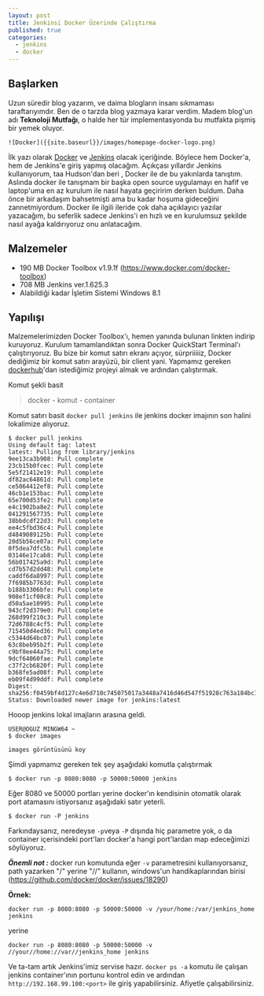 ```yaml
---
layout: post
title: Jenkinsi Docker Üzerinde Çalıştırma
published: true
categories: 
  - jenkins
  - docker
---
```




## Başlarken

Uzun süredir blog yazarım, ve daima blogların insanı sıkmaması taraftarıyımdır. Ben de o tarzda blog yazmaya karar verdim. Madem blog'un adı **Teknoloji Mutfağı**, o halde her tür implementasyonda bu mutfakta pişmiş bir yemek oluyor.

```
![Docker]({{site.baseurl}}/images/homepage-docker-logo.png)

```

İlk yazı olarak [Docker](https://hub.docker.com/) ve [Jenkins](https://jenkins-ci.org/) olacak içeriğinde. Böylece hem Docker'a, hem de Jenkins'e giriş yapmış olacağım. Açıkçası yıllardır Jenkins kullanıyorum, taa Hudson'dan beri , Docker ile de bu yakınlarda tanıştım. Aslında docker ile tanışmam bir başka open source uygulamayı en hafif ve laptop'uma en az kurulum ile nasıl hayata geçiririm derken buldum. Daha önce bir arkadaşım bahsetmişti ama bu kadar hoşuma gideceğini zannetmiyordum. Docker ile ilgili ileride çok daha açıklayıcı yazılar yazacağım, bu seferlik sadece Jenkins'i en hızlı ve en kurulumsuz şekilde nasıl ayağa kaldırıyoruz onu anlatacağım.

## Malzemeler

* 190 MB Docker Toolbox v1.9.1f (https://www.docker.com/docker-toolbox)
* 708 MB Jenkins ver.1.625.3
* Alabildiği kadar İşletim Sistemi Windows 8.1 

## Yapılışı

Malzemelerimizden Docker Toolbox'ı, hemen yanında bulunan linkten indirip kuruyoruz. Kurulum tamamlandıktan sonra Docker QuickStart Terminal'ı çalıştırıyoruz. Bu bize bir komut satırı ekranı açıyor, sürpriiiiiz, Docker dediğimiz bir komut satırı arayüzü, bir client yani. Yapmamız gereken [dockerhub](https://hub.docker.com/)'dan istediğimiz projeyi almak ve ardından çalıştırmak.

Komut şekli basit

> docker - komut - container

Komut satırı basit `docker pull jenkins` ile jenkins docker imajının son halini lokalimize alıyoruz.

```
$ docker pull jenkins
Using default tag: latest
latest: Pulling from library/jenkins
9ee13ca3b908: Pull complete
23cb15b0fcec: Pull complete
5e5f21412e19: Pull complete
df82ac64861d: Pull complete
ce5064412ef8: Pull complete
46cb1e153bac: Pull complete
65e700d53fe2: Pull complete
e4c1902ba8e2: Pull complete
041291567735: Pull complete
38bbdcdf22d3: Pull complete
ee4c5fbd36c4: Pull complete
d4849089125b: Pull complete
20d5b56ce07a: Pull complete
0f5dea7dfc5b: Pull complete
03146e17cab8: Pull complete
56b017425a9d: Pull complete
cd7b57d2dd48: Pull complete
caddf6da8997: Pull complete
7f6985b7763d: Pull complete
b188b3306bfe: Pull complete
908ef1cf00c8: Pull complete
d50a5ae10995: Pull complete
943cf2d379e0: Pull complete
268d99f210c3: Pull complete
72d6788c4cf5: Pull complete
715450d4ed36: Pull complete
c5344d64bc07: Pull complete
63c8beb95b2f: Pull complete
c9bf8ee44a75: Pull complete
9dcf64060fae: Pull complete
c37f2cb6820f: Pull complete
b368fe5ad08f: Pull complete
eb09f4d99ddf: Pull complete
Digest: sha256:f0459bf4d127c4e6d710c745075017a3448a7416d46d547f51928c763a184bc1
Status: Downloaded newer image for jenkins:latest
```

Hooop jenkins lokal imajların arasına geldi.

```
USER@OGUZ MINGW64 ~
$ docker images
```

```
images görüntüsünü koy
```

Şimdi yapmamız gereken tek şey aşağıdaki komutla çalıştırmak

```
$ docker run -p 8080:8080 -p 50000:50000 jenkins
```

Eğer 8080 ve 50000 portları yerine docker'ın kendisinin otomatik olarak port atamasını istiyorsanız aşağıdaki satır yeterli.

```
$ docker run -P jenkins
```

Farkındaysanız, neredeyse `-p`veya `-P` dışında hiç parametre yok, o da container içerisindeki port'ları docker'a hangi port'lardan map edeceğimizi söylüyoruz.

**_Önemli not :_** docker run komutunda eğer `-v` parametresini kullanıyorsanız, path yazarken "/" yerine "//" kullanın, windows'un handikaplarından birisi (https://github.com/docker/docker/issues/18290)

**Örnek:**

```
docker run -p 8080:8080 -p 50000:50000 -v /your/home:/var/jenkins_home jenkins
```
yerine
``` 
docker run -p 8080:8080 -p 50000:50000 -v //your//home://var//jenkins_home jenkins
```

Ve ta-tam artık Jenkins'imiz servise hazır. `docker ps -a` komutu ile çalışan jenkins container'ının portunu kontrol edin ve ardından `http://192.168.99.100:<port>` ile giriş yapabilirsiniz. Afiyetle çalışabilirsiniz.

